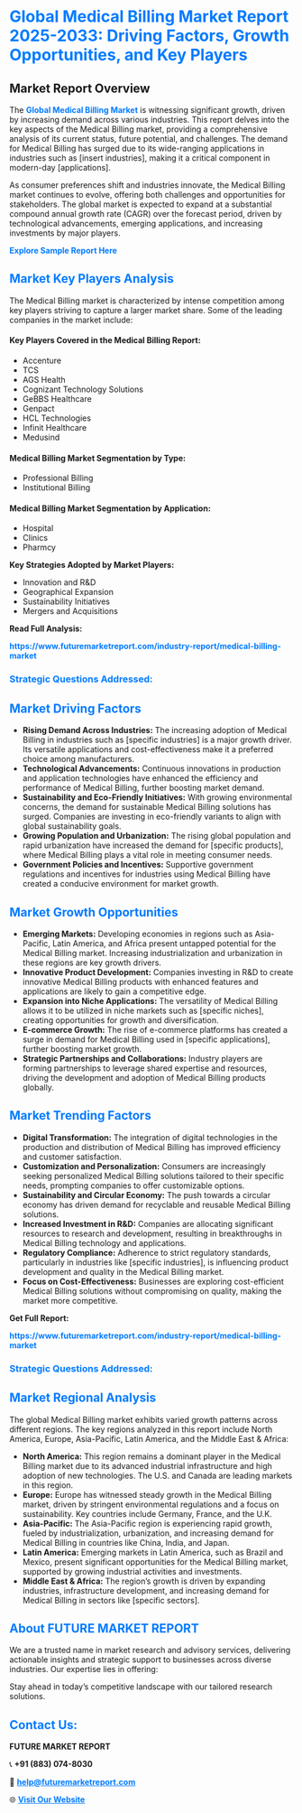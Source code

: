 <h1 style="color: #007BFF;">Global Medical Billing Market Report 2025-2033: Driving Factors, Growth Opportunities, and Key Players</h1>

<section id="overview">
<h2>Market Report Overview</h2>
<p>The <a href="https://www.futuremarketreport.com/industry-report/medical-billing-market" style="color: #007BFF; text-decoration: none;"><strong>Global Medical Billing Market</strong></a> is witnessing significant growth, driven by increasing demand across various industries. This report delves into the key aspects of the Medical Billing market, providing a comprehensive analysis of its current status, future potential, and challenges. The demand for Medical Billing has surged due to its wide-ranging applications in industries such as [insert industries], making it a critical component in modern-day [applications].</p>
<p>As consumer preferences shift and industries innovate, the Medical Billing market continues to evolve, offering both challenges and opportunities for stakeholders. The global market is expected to expand at a substantial compound annual growth rate (CAGR) over the forecast period, driven by technological advancements, emerging applications, and increasing investments by major players.</p>
</section>

<section id="overview">
<p><a href="https://www.futuremarketreport.com/request-sample/reportId=63629" style="color: #007BFF; text-decoration: none;"><strong>Explore Sample Report Here</strong></a></p>
</section>

<section id="key-players">
<h2 style="color: #007BFF;">Market Key Players Analysis</h2>
<p>The Medical Billing market is characterized by intense competition among key players striving to capture a larger market share. Some of the leading companies in the market include:</p>
<h4>Key Players Covered in the Medical Billing Report:</h4>
<ul><li>Accenture</li><li>TCS</li><li>AGS Health</li><li>Cognizant Technology Solutions</li><li>GeBBS Healthcare</li><li>Genpact</li><li>HCL Technologies</li><li>Infinit Healthcare</li><li>Medusind</li></ul>
<h4>Medical Billing Market Segmentation by Type:</h4>
<ul><li>Professional Billing</li><li>Institutional Billing</li></ul>

<h4>Medical Billing Market Segmentation by Application:</h4>
<ul><li>Hospital</li><li>Clinics</li><li>Pharmcy</li></ul>
<p><strong>Key Strategies Adopted by Market Players:</strong></p>
<ul>
<li>Innovation and R&D</li>
<li>Geographical Expansion</li>
<li>Sustainability Initiatives</li>
<li>Mergers and Acquisitions</li>
</ul>
</section>

<section>
<p><strong>Read Full Analysis: </strong></p><a href="https://www.futuremarketreport.com/industry-report/medical-billing-market" style="color: #007BFF; text-decoration: none;"><strong>https://www.futuremarketreport.com/industry-report/medical-billing-market</strong></a>
<h3 style="color: #007BFF;">Strategic Questions Addressed:</h3>
</section>

<section id="driving-factors">
<h2 style="color: #007BFF;">Market Driving Factors</h2>
<ul>
<li><strong>Rising Demand Across Industries:</strong> The increasing adoption of Medical Billing in industries such as [specific industries] is a major growth driver. Its versatile applications and cost-effectiveness make it a preferred choice among manufacturers.</li>
<li><strong>Technological Advancements:</strong> Continuous innovations in production and application technologies have enhanced the efficiency and performance of Medical Billing, further boosting market demand.</li>
<li><strong>Sustainability and Eco-Friendly Initiatives:</strong> With growing environmental concerns, the demand for sustainable Medical Billing solutions has surged. Companies are investing in eco-friendly variants to align with global sustainability goals.</li>
<li><strong>Growing Population and Urbanization:</strong> The rising global population and rapid urbanization have increased the demand for [specific products], where Medical Billing plays a vital role in meeting consumer needs.</li>
<li><strong>Government Policies and Incentives:</strong> Supportive government regulations and incentives for industries using Medical Billing have created a conducive environment for market growth.</li>
</ul>
</section>

<section id="growth-opportunities">
<h2 style="color: #007BFF;">Market Growth Opportunities</h2>
<ul>
<li><strong>Emerging Markets:</strong> Developing economies in regions such as Asia-Pacific, Latin America, and Africa present untapped potential for the Medical Billing market. Increasing industrialization and urbanization in these regions are key growth drivers.</li>
<li><strong>Innovative Product Development:</strong> Companies investing in R&D to create innovative Medical Billing products with enhanced features and applications are likely to gain a competitive edge.</li>
<li><strong>Expansion into Niche Applications:</strong> The versatility of Medical Billing allows it to be utilized in niche markets such as [specific niches], creating opportunities for growth and diversification.</li>
<li><strong>E-commerce Growth:</strong> The rise of e-commerce platforms has created a surge in demand for Medical Billing used in [specific applications], further boosting market growth.</li>
<li><strong>Strategic Partnerships and Collaborations:</strong> Industry players are forming partnerships to leverage shared expertise and resources, driving the development and adoption of Medical Billing products globally.</li>
</ul>
</section>

<section id="trending-factors">
<h2 style="color: #007BFF;">Market Trending Factors</h2>
<ul>
<li><strong>Digital Transformation:</strong> The integration of digital technologies in the production and distribution of Medical Billing has improved efficiency and customer satisfaction.</li>
<li><strong>Customization and Personalization:</strong> Consumers are increasingly seeking personalized Medical Billing solutions tailored to their specific needs, prompting companies to offer customizable options.</li>
<li><strong>Sustainability and Circular Economy:</strong> The push towards a circular economy has driven demand for recyclable and reusable Medical Billing solutions.</li>
<li><strong>Increased Investment in R&D:</strong> Companies are allocating significant resources to research and development, resulting in breakthroughs in Medical Billing technology and applications.</li>
<li><strong>Regulatory Compliance:</strong> Adherence to strict regulatory standards, particularly in industries like [specific industries], is influencing product development and quality in the Medical Billing market.</li>
<li><strong>Focus on Cost-Effectiveness:</strong> Businesses are exploring cost-efficient Medical Billing solutions without compromising on quality, making the market more competitive.</li>
</ul>
</section>

<section>
<p><strong>Get Full Report: </strong></p><a href="https://www.futuremarketreport.com/industry-report/medical-billing-market" style="color: #007BFF; text-decoration: none;"><strong>https://www.futuremarketreport.com/industry-report/medical-billing-market</strong></a>
<h3 style="color: #007BFF;">Strategic Questions Addressed:</h3>
</section>


<section id="regional-analysis">
<h2 style="color: #007BFF;">Market Regional Analysis</h2>
<p>The global Medical Billing market exhibits varied growth patterns across different regions. The key regions analyzed in this report include North America, Europe, Asia-Pacific, Latin America, and the Middle East & Africa:</p>
<ul>
<li><strong>North America:</strong> This region remains a dominant player in the Medical Billing market due to its advanced industrial infrastructure and high adoption of new technologies. The U.S. and Canada are leading markets in this region.</li>
<li><strong>Europe:</strong> Europe has witnessed steady growth in the Medical Billing market, driven by stringent environmental regulations and a focus on sustainability. Key countries include Germany, France, and the U.K.</li>
<li><strong>Asia-Pacific:</strong> The Asia-Pacific region is experiencing rapid growth, fueled by industrialization, urbanization, and increasing demand for Medical Billing in countries like China, India, and Japan.</li>
<li><strong>Latin America:</strong> Emerging markets in Latin America, such as Brazil and Mexico, present significant opportunities for the Medical Billing market, supported by growing industrial activities and investments.</li>
<li><strong>Middle East & Africa:</strong> The region’s growth is driven by expanding industries, infrastructure development, and increasing demand for Medical Billing in sectors like [specific sectors].</li>
</ul>
</section>

<footer>
<h2 style="color: #007BFF;">About FUTURE MARKET REPORT</h2>
<p>We are a trusted name in market research and advisory services, delivering actionable insights and strategic support to businesses across diverse industries. Our expertise lies in offering:</p>

<p>Stay ahead in today’s competitive landscape with our tailored research solutions.</p>

<h2 style="color: #007BFF;">Contact Us:</h2>
<p><strong>FUTURE MARKET REPORT</strong></p>
<p>📞 <strong>+91 (883) 074-8030</strong></p>
<p>📧 <strong><a href="mailto:help@futuremarketreport.com" style="color: #007BFF;">help@futuremarketreport.com</a></strong></p>
<p>🌐 <strong><a href="https://www.futuremarketreport.com/" style="color: #007BFF;">Visit Our Website</a></strong></p>
</footer>